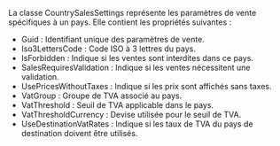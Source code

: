 La classe CountrySalesSettings représente les paramètres de vente spécifiques à un pays. Elle contient les propriétés suivantes :

- Guid : Identifiant unique des paramètres de vente.
- Iso3LettersCode : Code ISO à 3 lettres du pays.
- IsForbidden : Indique si les ventes sont interdites dans ce pays.
- SalesRequiresValidation : Indique si les ventes nécessitent une validation.
- UsePricesWithoutTaxes : Indique si les prix sont affichés sans taxes.
- VatGroup : Groupe de TVA associé au pays.
- VatThreshold : Seuil de TVA applicable dans le pays.
- VatThresholdCurrency : Devise utilisée pour le seuil de TVA.
- UseDestinationVatRates : Indique si les taux de TVA du pays de destination doivent être utilisés.
